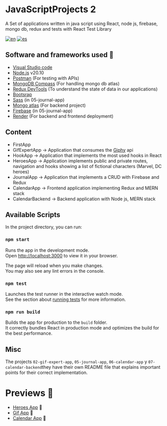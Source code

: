# JavaScriptProjects 2

A Set of applications written in java script using React, node js, firebase, mongo db, redux and tests with React Test Library

[![en](https://img.shields.io/badge/lang-en-red.svg)](https://github.com/hall9zeha/JavaScriptProjects-2/blob/main/README.md) [![es](https://img.shields.io/badge/lang-es-yellow.svg)](https://github.com/hall9zeha/JavaScriptProjects-2/blob/main/README.es.md)

## Software and frameworks used :wrench:

* [Visual Studio code](https://code.visualstudio.com/)
* [Node.js](https://nodejs.org/en) v20.10
* [Postman](https://www.postman.com/) (For testing with APIs)
* [MongoDB Compass](https://www.mongodb.com/es/products/tools/compass) (For handling mongo db atlas)
* [Redux DevTools](https://chromewebstore.google.com/detail/redux-devtools/lmhkpmbekcpmknklioeibfkpmmfibljd?hl=es) (To understand the state of data in our applications)
* [Bootsrap](https://getbootstrap.com/) 
* [Sass](https://sass-lang.com/) (in 05-journal-app)
* [Mongo atlas](https://www.mongodb.com/es/cloud/atlas/lp/try4) (For backend project)
* [Firebase](https://firebase.google.com/) (in 05-journal-app)
* [Render](https://render.com/) (For  backend and frontend deployment)

## Content
* FirstApp
* GifExpertApp -> Application that consumes the [Giphy](https://developers.giphy.com/) api
* HookApp -> Application that implements the most used hooks in React
* HeroesApp -> Application implements public and private routes, navigation and hooks showing a list of fictional characters (Marvel, DC heroes)
* JournalApp -> Application that implements a CRUD with Firebase and Redux
* CalendarApp -> Frontend application implementing Redux and MERN stack
* CalendarBackend -> Backend application with Node js, MERN stack

## Available Scripts

In the project directory, you can run:

### `npm start`

Runs the app in the development mode.\
Open [http://localhost:3000](http://localhost:3000) to view it in your browser.

The page will reload when you make changes.\
You may also see any lint errors in the console.

### `npm test`

Launches the test runner in the interactive watch mode.\
See the section about [running tests](https://facebook.github.io/create-react-app/docs/running-tests) for more information.

### `npm run build`

Builds the app for production to the `build` folder.\
It correctly bundles React in production mode and optimizes the build for the best performance.

## Misc
The projects ```02-gif-expert-app```, ```05-journal-app```, ```06-calendar-app``` y ```07-calendar-backend```they have their own README file that explains important points for their correct implementation.

# Previews :rocket:

* [Heroes App](https://heroes-react-app.onrender.com) :rocket:
* [Gif App](https://gif-react-app.onrender.com) :rocket:
* [Calendar App](https://mern-calendar-axqt.onrender.com) :rocket: